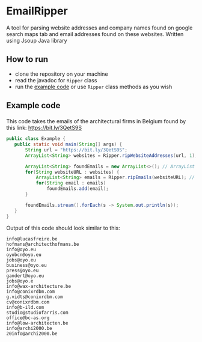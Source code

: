 # EmailRipper
 A tool for parsing website addresses and company names found on google search maps tab and email addresses found on these websites. Written using Jsoup Java library
 
 ## How to run
 - clone the repository on your machine
 - read the javadoc for ```Ripper``` class
 - run the [example code](#example-code) or use ```Ripper``` class methods as you wish

## <p id="example-code">Example code<p/>
This code takes the emails of the architectural firms in Belgium found by this link: https://bit.ly/3QetS9S
 ```java
public class Example {
    public static void main(String[] args) {
        String url = "https://bit.ly/3QetS9S";
        ArrayList<String> websites = Ripper.ripWebsiteAddresses(url, 1); //taking website addresses only from the first page

        ArrayList<String> foundEmails = new ArrayList<>(); // ArrayList to store all found email addresses
        for(String websiteURL : websites) {
            ArrayList<String> emails = Ripper.ripEmails(websiteURL); // emails found on the website
            for(String email : emails)
                foundEmails.add(email);
        }

        foundEmails.stream().forEach(s -> System.out.println(s));
    }
}
 ```
 Output of this code should look similar to this:
 ```
 info@lucasfreire.be
hofmans@architecthofmans.be
info@oyo.eu
oyobcn@oyo.eu
jobs@oyo.eu
business@oyo.eu
press@oyo.eu
gandert@oyo.eu
jobs@oyo.e
info@wax-architecture.be
info@conixrdbm.com
g.vidts@conixrdbm.com
cv@conixrdbm.com
info@b-ild.com
studio@studiofarris.com
office@bc-as.org
info@low-architecten.be
info@archi2000.be
20info@archi2000.be
```

